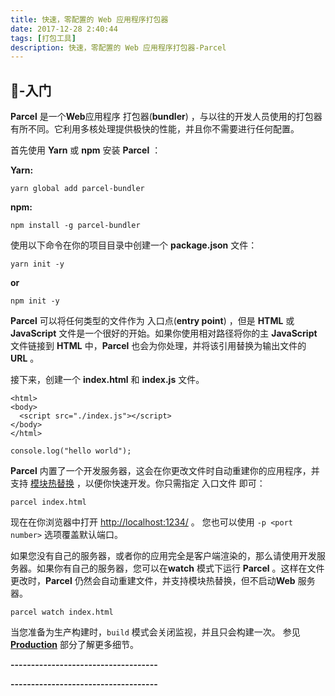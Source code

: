 ```yaml
---
title: 快速，零配置的 Web 应用程序打包器
date: 2017-12-28 2:40:44
tags: [打包工具]
description: 快速，零配置的 Web 应用程序打包器-Parcel
---
```


## 🚀-入门
**Parcel** 是一个**Web**应用程序 打包器(**bundler**) ，与以往的开发人员使用的打包器有所不同。它利用多核处理提供极快的性能，并且你不需要进行任何配置。

首先使用 **Yarn** 或 **npm** 安装 **Parcel** ：

**Yarn:**

``yarn global add parcel-bundler``

**npm:**

``npm install -g parcel-bundler``

使用以下命令在你的项目目录中创建一个 **package.json** 文件：

``yarn init -y``

**or**

``npm init -y``

**Parcel** 可以将任何类型的文件作为 入口点(**entry point**) ，但是 **HTML** 或 **JavaScript** 文件是一个很好的开始。如果你使用相对路径将你的主 **JavaScript** 文件链接到 **HTML** 中，**Parcel** 也会为你处理，并将该引用替换为输出文件的 **URL** 。


接下来，创建一个 **index.html** 和 **index.js** 文件。

```
<html>
<body>
  <script src="./index.js"></script>
</body>
</html>
```
``console.log("hello world");``

**Parcel** 内置了一个开发服务器，这会在你更改文件时自动重建你的应用程序，并支持 [模块热替换](http://www.css88.com/doc/parcel/hmr.html) ，以便你快速开发。你只需指定 入口文件 即可：

``parcel index.html``

现在在你浏览器中打开 [http://localhost:1234/](http://localhost:1234/) 。 您也可以使用 ``-p <port number>`` 选项覆盖默认端口。

如果您没有自己的服务器，或者你的应用完全是客户端渲染的，那么请使用开发服务器。如果你有自己的服务器，您可以在**watch** 模式下运行 **Parcel** 。这样在文件更改时，**Parcel** 仍然会自动重建文件，并支持模块热替换，但不启动**Web** 服务器。

``parcel watch index.html``

当您准备为生产构建时，``build`` 模式会关闭监视，并且只会构建一次。 参见 **[Production](http://www.css88.com/doc/parcel/production.html)** 部分了解更多细节。

**------------------------------------**
<script type="text/javascript" src="https://api.imjad.cn/hitokoto/?encode=js&charset=utf-8"></script>
<strong id="hitokoto"><script>hitokoto()</script></strong>
**------------------------------------**